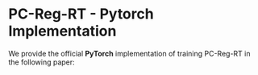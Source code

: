 # PC-Reg-RT - Pytorch Implementation

We provide the official <b>PyTorch</b> implementation of training PC-Reg-RT in the following paper:
